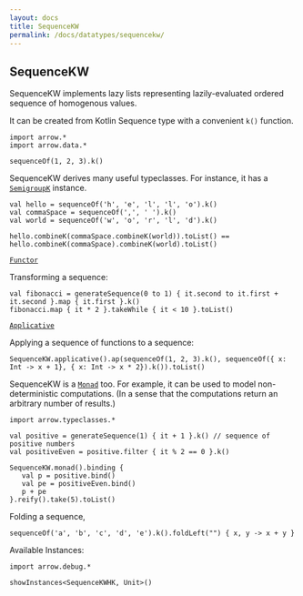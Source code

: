```yaml
---
layout: docs
title: SequenceKW
permalink: /docs/datatypes/sequencekw/
---
```


## SequenceKW

SequenceKW implements lazy lists representing lazily-evaluated ordered sequence of homogenous values.

It can be created from Kotlin Sequence type with a convenient `k()` function.

```kotlin:ank
import arrow.*
import arrow.data.*

sequenceOf(1, 2, 3).k()
```

SequenceKW derives many useful typeclasses. For instance, it has a [`SemigroupK`](/docs/typeclasses/semigroupk/) instance.

```kotlin:ank
val hello = sequenceOf('h', 'e', 'l', 'l', 'o').k()
val commaSpace = sequenceOf(',', ' ').k()
val world = sequenceOf('w', 'o', 'r', 'l', 'd').k()

hello.combineK(commaSpace.combineK(world)).toList() == hello.combineK(commaSpace).combineK(world).toList()
```

[`Functor`](/docs/typeclasses/functor/)

Transforming a sequence:
```kotlin:ank
val fibonacci = generateSequence(0 to 1) { it.second to it.first + it.second }.map { it.first }.k()
fibonacci.map { it * 2 }.takeWhile { it < 10 }.toList()
```

[`Applicative`](/docs/typeclasses/applicative/)

Applying a sequence of functions to a sequence:
```kotlin:ank
SequenceKW.applicative().ap(sequenceOf(1, 2, 3).k(), sequenceOf({ x: Int -> x + 1}, { x: Int -> x * 2}).k()).toList()
```

SequenceKW is a [`Monad`](/docs/_docs/typeclasses/monad/) too. For example, it can be used to model non-deterministic computations. (In a sense that the computations return an arbitrary number of results.)

```kotlin:ank
import arrow.typeclasses.*

val positive = generateSequence(1) { it + 1 }.k() // sequence of positive numbers
val positiveEven = positive.filter { it % 2 == 0 }.k()

SequenceKW.monad().binding {
   val p = positive.bind()
   val pe = positiveEven.bind()
   p + pe
}.reify().take(5).toList()
```

Folding a sequence,

```kotlin:ank
sequenceOf('a', 'b', 'c', 'd', 'e').k().foldLeft("") { x, y -> x + y }
```

Available Instances:

```kotlin:ank
import arrow.debug.*

showInstances<SequenceKWHK, Unit>()
```
